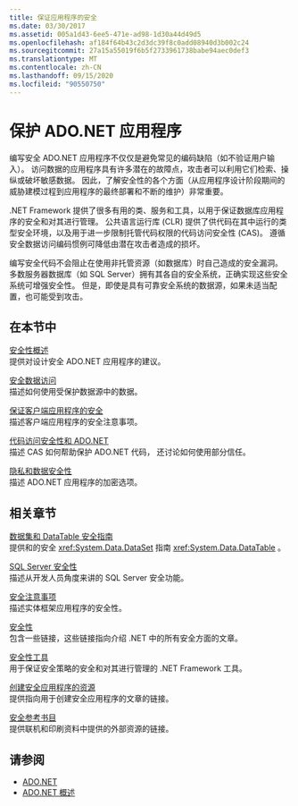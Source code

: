 ```yaml
---
title: 保证应用程序的安全
ms.date: 03/30/2017
ms.assetid: 005a1d43-6ee5-471e-ad98-1d30a44d49d5
ms.openlocfilehash: af184f64b43c2d3dc39f8c0add08940d3b002c24
ms.sourcegitcommit: 27a15a55019f6b5f2733961738babe94aec0def3
ms.translationtype: MT
ms.contentlocale: zh-CN
ms.lasthandoff: 09/15/2020
ms.locfileid: "90550750"
---
```

# <a name="securing-adonet-applications"></a>保护 ADO.NET 应用程序

编写安全 ADO.NET 应用程序不仅仅是避免常见的编码缺陷（如不验证用户输入）。 访问数据的应用程序具有许多潜在的故障点，攻击者可以利用它们检索、操纵或破坏敏感数据。 因此，了解安全性的各个方面（从应用程序设计阶段期间的威胁建模过程到应用程序的最终部署和不断的维护）非常重要。  
  
.NET Framework 提供了很多有用的类、服务和工具，以用于保证数据库应用程序的安全和对其进行管理。 公共语言运行库 (CLR) 提供了供代码在其中运行的类型安全环境，以及用于进一步限制托管代码权限的代码访问安全性 (CAS)。 遵循安全数据访问编码惯例可降低由潜在攻击者造成的损坏。  
  
编写安全代码不会阻止在使用非托管资源（如数据库）时自己造成的安全漏洞。 多数服务器数据库（如 SQL Server）拥有其各自的安全系统，正确实现这些安全系统可增强安全性。 但是，即使是具有可靠安全系统的数据源，如果未适当配置，也可能受到攻击。  
  
## <a name="in-this-section"></a>在本节中

 [安全性概述](security-overview.md)  
 提供对设计安全 ADO.NET 应用程序的建议。  
  
 [安全数据访问](secure-data-access.md)  
 描述如何使用受保护数据源中的数据。  
  
 [保证客户端应用程序的安全](secure-client-applications.md)  
 描述客户端应用程序的安全注意事项。  
  
 [代码访问安全性和 ADO.NET](code-access-security.md)  
 描述 CAS 如何帮助保护 ADO.NET 代码， 还讨论如何使用部分信任。  
  
 [隐私和数据安全性](privacy-and-data-security.md)  
 描述 ADO.NET 应用程序的加密选项。  
  
## <a name="related-sections"></a>相关章节

 [数据集和 DataTable 安全指南](dataset-datatable-dataview/security-guidance.md)  
 提供和的安全 <xref:System.Data.DataSet> 指南 <xref:System.Data.DataTable> 。

 [SQL Server 安全性](./sql/sql-server-security.md)  
 描述从开发人员角度来讲的 SQL Server 安全功能。  
  
 [安全注意事项](./ef/security-considerations.md)  
 描述实体框架应用程序的安全性。  
  
 [安全性](../../../standard/security/index.md)  
 包含一些链接，这些链接指向介绍 .NET 中的所有安全方面的文章。  
  
 [安全性工具](/previous-versions/visualstudio/visual-studio-2008/7w3fd0wb(v=vs.90))  
 用于保证安全策略的安全和对其进行管理的 .NET Framework 工具。  
  
 [创建安全应用程序的资源](/previous-versions/visualstudio/visual-studio-2010/ms165101(v=vs.100))  
 提供指向用于创建安全应用程序的文章的链接。  
  
 [安全参考书目](/visualstudio/ide/securing-applications)  
 提供联机和印刷资料中提供的外部资源的链接。  
  
## <a name="see-also"></a>请参阅

- [ADO.NET](index.md)
- [ADO.NET 概述](ado-net-overview.md)
